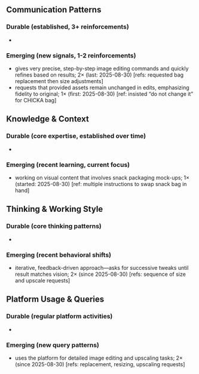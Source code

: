 ## Communication Patterns
### Durable (established, 3+ reinforcements)
- 

### Emerging (new signals, 1-2 reinforcements)
- gives very precise, step-by-step image editing commands and quickly refines based on results; 2× (last: 2025-08-30) [refs: requested bag replacement then size adjustments]
- requests that provided assets remain unchanged in edits, emphasizing fidelity to original; 1× (first: 2025-08-30) [ref: insisted “do not change it” for CHICKA bag]

## Knowledge & Context
### Durable (core expertise, established over time)
- 

### Emerging (recent learning, current focus)  
- working on visual content that involves snack packaging mock-ups; 1× (started: 2025-08-30) [ref: multiple instructions to swap snack bag in hand]

## Thinking & Working Style
### Durable (core thinking patterns)
- 

### Emerging (recent behavioral shifts)
- iterative, feedback-driven approach—asks for successive tweaks until result matches vision; 2× (since 2025-08-30) [refs: sequence of size and upscale requests]

## Platform Usage & Queries
### Durable (regular platform activities)
- 

### Emerging (new query patterns)
- uses the platform for detailed image editing and upscaling tasks; 2× (since 2025-08-30) [refs: replacement, resizing, upscaling requests]